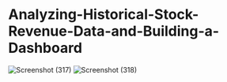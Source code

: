 # Analyzing-Historical-Stock-Revenue-Data-and-Building-a-Dashboard
![Screenshot (317)](https://github.com/DIVYA-KUMARI12/Analyzing-Historical-Stock-Revenue-Data-and-Building-a-Dashboard/assets/70780478/8db89ea2-1c09-404f-91cc-5675947c2bee)
![Screenshot (318)](https://github.com/DIVYA-KUMARI12/Analyzing-Historical-Stock-Revenue-Data-and-Building-a-Dashboard/assets/70780478/dfd08a11-a7c5-44ad-8d0b-5c88ec2e3243)
